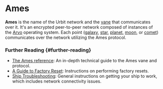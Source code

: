 # Ames

**Ames** is the name of the Urbit network and the [vane](vane.md) that communicates over it. It's an encrypted peer-to-peer network composed of instances of the [Arvo](arvo.md) operating system. Each point ([galaxy](galaxy.md), [star](star.md), [planet](planet.md), [moon](moon.md), or [comet](comet.md)) communicates over the network utilizing the Ames protocol.

### Further Reading {#further-reading}

- [The Ames reference](../system/kernel/ames): An in-depth technical guide to the Ames vane and protocol.
- [A Guide to Factory Reset](../manual/id/guide-to-resets.md): Instructions on performing factory resets.
- [Ship Troubleshooting](../manual/os/ship-troubleshooting.md): General instructions on getting your ship to work, which includes network connectivity issues.
